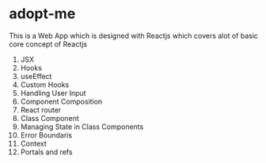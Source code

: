 # adopt-me

This is a Web App which is designed with Reactjs which covers alot of basic core concept of Reactjs

1. JSX
2. Hooks
3. useEffect
4. Custom Hooks
5. Handling User Input
6. Component Composition
7. React router
8. Class Component
9. Managing State in Class Components
10. Error Boundaris
11. Context
12. Portals and refs
